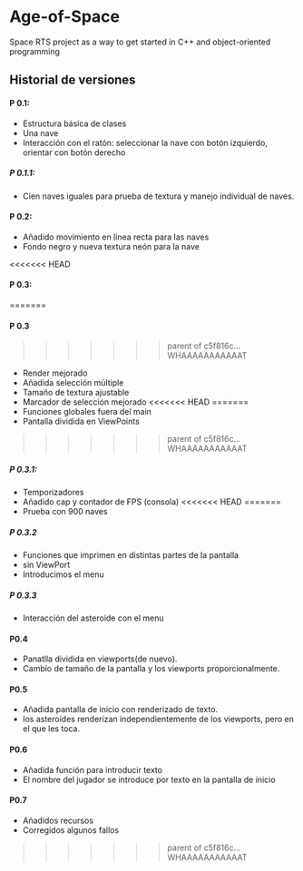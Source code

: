 # Age-of-Space

Space RTS project as a way to get started in C++ and object-oriented programming

## Historial de versiones

#### P 0.1:
- Estructura básica de clases
- Una nave
- Interacción con el ratón: seleccionar la nave con botón izquierdo, orientar con botón derecho

##### P 0.1.1:
- Cien naves iguales para prueba de textura y manejo individual de naves.

#### P 0.2:
- Añadido movimiento en línea recta para las naves
- Fondo negro y nueva textura neón para la nave

<<<<<<< HEAD
#### P 0.3:
=======
#### P 0.3
>>>>>>> parent of c5f816c... WHAAAAAAAAAAAT
- Render mejorado
- Añadida selección múltiple
- Tamaño de textura ajustable
- Marcador de selección mejorado
<<<<<<< HEAD
=======
- Funciones globales fuera del main
- Pantalla dividida en ViewPoints
>>>>>>> parent of c5f816c... WHAAAAAAAAAAAT

##### P 0.3.1:
- Temporizadores
- Añadido cap y contador de FPS (consola)
<<<<<<< HEAD
=======
- Prueba con 900 naves

##### P 0.3.2
- Funciones que imprimen en distintas partes de la pantalla
- sin ViewPort
- Introducimos el menu

##### P 0.3.3
- Interacción del asteroide con el menu

#### P0.4
- Panatlla dividida en viewports(de nuevo).
- Cambio de tamaño de la pantalla y los viewports proporcionalmente.

#### P0.5
- Añadida pantalla de inicio con renderizado de texto.
- los asteroides renderizan independientemente de los viewports, pero en el que les toca.

#### P0.6
- Añadida función para introducir texto
- El nombre del jugador se introduce por texto en la pantalla de inicio

#### P0.7
- Añadidos recursos
- Corregidos algunos fallos
>>>>>>> parent of c5f816c... WHAAAAAAAAAAAT
